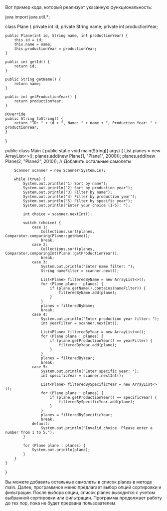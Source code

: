 Вот пример кода, который реализует указанную функциональность:

java
import java.util.*;

class Plane {
    private int id;
    private String name;
    private int productionYear;

    public Plane(int id, String name, int productionYear) {
        this.id = id;
        this.name = name;
        this.productionYear = productionYear;
    }

    public int getId() {
        return id;
    }

    public String getName() {
        return name;
    }

    public int getProductionYear() {
        return productionYear;
    }

    @Override
    public String toString() {
        return "ID: " + id + ", Name: " + name + ", Production Year: " + productionYear;
    }
}

public class Main {
    public static void main(String[] args) {
        List<Plane> planes = new ArrayList<>();
        planes.add(new Plane(1, "Plane1", 2000));
        planes.add(new Plane(2, "Plane2", 2010));
        // Добавить остальные самолеты

        Scanner scanner = new Scanner(System.in);

        while (true) {
            System.out.println("1) Sort by name");
            System.out.println("2) Sort by production year");
            System.out.println("3) Filter by name");
            System.out.println("4) Filter by production year");
            System.out.println("5) Filter by specific year");
            System.out.println("Enter your choice (1-5): ");

            int choice = scanner.nextInt();

            switch (choice) {
                case 1:
                    Collections.sort(planes, Comparator.comparing(Plane::getName));
                    break;
                case 2:
                    Collections.sort(planes, Comparator.comparingInt(Plane::getProductionYear));
                    break;
                case 3:
                    System.out.println("Enter name filter: ");
                    String nameFilter = scanner.next();

                    List<Plane> filteredByName = new ArrayList<>();
                    for (Plane plane : planes) {
                        if (plane.getName().contains(nameFilter)) {
                            filteredByName.add(plane);
                        }
                    }
                    planes = filteredByName;
                    break;
                case 4:
                    System.out.println("Enter production year filter: ");
                    int yearFilter = scanner.nextInt();

                    List<Plane> filteredByYear = new ArrayList<>();
                    for (Plane plane : planes) {
                        if (plane.getProductionYear() == yearFilter) {
                            filteredByYear.add(plane);
                        }
                    }
                    planes = filteredByYear;
                    break;
                case 5:
                    System.out.println("Enter specific year: ");
                    int specificYear = scanner.nextInt();

                    List<Plane> filteredBySpecificYear = new ArrayList<>();
                    for (Plane plane : planes) {
                        if (plane.getProductionYear() == specificYear) {
                            filteredBySpecificYear.add(plane);
                        }
                    }
                    planes = filteredBySpecificYear;
                    break;
                default:
                    System.out.println("Invalid choice. Please enter a number from 1 to 5.");
            }

            for (Plane plane : planes) {
                System.out.println(plane);
            }
        }
    }
}


Вы можете добавить остальные самолеты в список planes в методе main. Далее, программное меню предлагает выбор опций сортировки и фильтрации. После выбора опции, список planes выводится с учетом выбранной сортировки или фильтрации. Программа продолжает работу до тех пор, пока не будет прервана пользователем.
